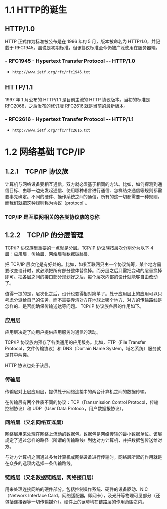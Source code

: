 <h1>1.1 HTTP的诞生</h1>

<h2>HTTP/1.0</h2>

<p>HTTP 正式作为标准被公布是在 1996 年的 5 月，版本被命名为 HTTP/1.0，并记载于 RFC1945。虽说是初期标准，但该协议标准至今仍被广泛使用在服务器端。</p>

<h3>- RFC1945 - Hypertext Transfer Protocol -- HTTP/1.0</h3>

<ul><li><code>http://www.ietf.org/rfc/rfc1945.txt</code></li></ul>

<h2>HTTP/1.1</h2>

<p>1997 年 1 月公布的 HTTP/1.1 是目前主流的 HTTP 协议版本。当初的标准是 RFC2068，之后发布的修订版 RFC2616 就是当前的最新版本。</p>

<h3>- RFC2616 - Hypertext Transfer Protocol -- HTTP/1.1</h3>

<ul><li><code>http://www.ietf.org/rfc/rfc2616.txt</code></li></ul>

<h1>1.2 网络基础 TCP/IP</h1>

<h2>1.2.1　TCP/IP 协议族</h2>

<p>计算机与网络设备要相互通信，双方就必须基于相同的方法。比如，如何探测到通信目标、由哪一边先发起通信、使用哪种语言进行通信、怎样结束通信等规则都需要事先确定。不同的硬件、操作系统之间的通信，所有的这一切都需要一种规则。而我们就把这种规则称为协议（protocol）。</p>

<h3>TCP/IP 是互联网相关的各类协议族的总称</h3>

<h2>1.2.2　TCP/IP 的分层管理</h2>

<p>TCP/IP 协议族里重要的一点就是分层。TCP/IP 协议族按层次分别分为以下 4 层：应用层、传输层、网络层和数据链路层。</p>

<p>把 TCP/IP 层次化是有好处的。比如，如果互联网只由一个协议统筹，某个地方需要改变设计时，就必须把所有部分整体替换掉。而分层之后只需把变动的层替换掉即可。把各层之间的接口部分规划好之后，每个层次内部的设计就能够自由改动了。</p>

<p>值得一提的是，层次化之后，设计也变得相对简单了。处于应用层上的应用可以只考虑分派给自己的任务，而不需要弄清对方在地球上哪个地方、对方的传输路线是怎样的、是否能确保传输送达等问题。
TCP/IP 协议族各层的作用如下。</p>

<h3>应用层</h3>

<p>应用层决定了向用户提供应用服务时通信的活动。</p>

<p>TCP/IP 协议族内预存了各类通用的应用服务。比如，FTP（File Transfer Protocol，文件传输协议）和 DNS（Domain Name System，域名系统）服务就是其中两类。</p>

<p>HTTP 协议也处于该层。</p>

<h3>传输层</h3>

<p>传输层对上层应用层，提供处于网络连接中的两台计算机之间的数据传输。</p>

<p>在传输层有两个性质不同的协议：TCP（Transmission Control Protocol，传输控制协议）和 UDP（User Data Protocol，用户数据报协议）。</p>

<h3>网络层（又名网络互连层）</h3>

<p>网络层用来处理在网络上流动的数据包。数据包是网络传输的最小数据单位。该层规定了通过怎样的路径（所谓的传输路线）到达对方计算机，并把数据包传送给对方。</p>

<p>与对方计算机之间通过多台计算机或网络设备进行传输时，网络层所起的作用就是在众多的选项内选择一条传输路线。</p>

<h3>链路层（又名数据链路层，网络接口层）</h3>

<p>用来处理连接网络的硬件部分。包括控制操作系统、硬件的设备驱动、NIC（Network Interface Card，网络适配器，即网卡），及光纤等物理可见部分（还包括连接器等一切传输媒介）。硬件上的范畴均在链路层的作用范围之内。</p>
